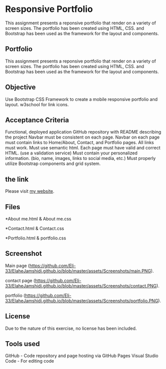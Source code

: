 
# Responsive Portfolio 
This assignment presents a reponsive portfolio that render on a variety of screen sizes. The portfolio has been created using HTML, CSS. and Bootstrap has been used as the framework for the layout and components.


## Portfolio 
This assignment presents a reponsive portfolio that render on a variety of screen sizes. The portfolio has been created using HTML, CSS. and Bootstrap has been used as the framework for the layout and components.

## Objective
Use Bootstrap CSS Framework to create a mobile responsive portfolio and layout.
w3school for link icons.

## Acceptance Criteria

Functional, deployed application
GitHub repository with README describing the project
Navbar must be consistent on each page.
Navbar on each page must contain links to Home/About, Contact, and Portfolio pages.
All links must work.
Must use semantic html.
Each page must have valid and correct HTML. (use a validation service)
Must contain your personalized information. (bio, name, images, links to social media, etc.)
Must properly utilize Bootstrap components and grid system.
	
## the link
Please visit [my website](https://eli-33.github.io/ElaheJamshidi.github.io/).

## Files 
*About me.html & About me.css

*Contact.html & Contact.css

*Portfolio.html & portfolio.css

## Screenshot
Main page (https://github.com/Eli-33/ElaheJamshidi.github.io/blob/master/assets/Screenshots/main.PNG).

contact page (https://github.com/Eli-33/ElaheJamshidi.github.io/blob/master/assets/Screenshots/contact.PNG).

portfolio (https://github.com/Eli-33/ElaheJamshidi.github.io/blob/master/assets/Screenshots/portfolio.PNG).

## License
Due to the nature of this exercise, no license has been included.

## Tools used
GitHub - Code repository and page hosting via GitHub Pages
Visual Studio Code - For editing code

